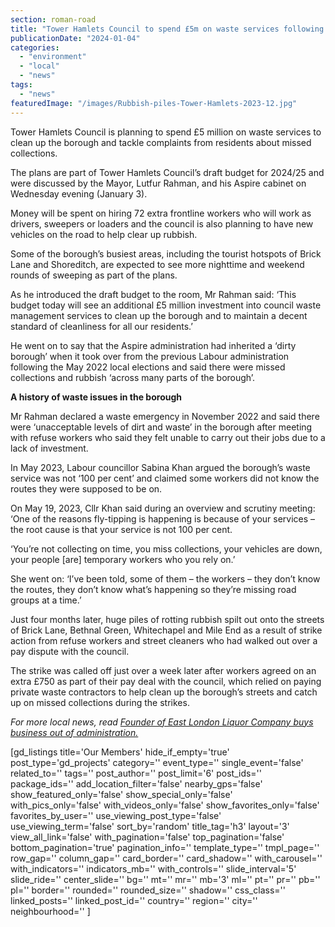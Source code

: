 ```yaml
---
section: roman-road
title: "Tower Hamlets Council to spend £5m on waste services following complaints"
publicationDate: "2024-01-04"
categories: 
  - "environment"
  - "local"
  - "news"
tags: 
  - "news"
featuredImage: "/images/Rubbish-piles-Tower-Hamlets-2023-12.jpg"
---
```


Tower Hamlets Council is planning to spend £5 million on waste services to clean up the borough and tackle complaints from residents about missed collections.

The plans are part of Tower Hamlets Council’s draft budget for 2024/25 and were discussed by the Mayor, Lutfur Rahman, and his Aspire cabinet on Wednesday evening (January 3).

Money will be spent on hiring 72 extra frontline workers who will work as drivers, sweepers or loaders and the council is also planning to have new vehicles on the road to help clear up rubbish.

Some of the borough’s busiest areas, including the tourist hotspots of Brick Lane and Shoreditch, are expected to see more nighttime and weekend rounds of sweeping as part of the plans.

As he introduced the draft budget to the room, Mr Rahman said: ‘This budget today will see an additional £5 million investment into council waste management services to clean up the borough and to maintain a decent standard of cleanliness for all our residents.’

He went on to say that the Aspire administration had inherited a ‘dirty borough’ when it took over from the previous Labour administration following the May 2022 local elections and said there were missed collections and rubbish ‘across many parts of the borough’.

**A history of waste issues in the borough**

Mr Rahman declared a waste emergency in November 2022 and said there were ‘unacceptable levels of dirt and waste’ in the borough after meeting with refuse workers who said they felt unable to carry out their jobs due to a lack of investment.

In May 2023, Labour councillor Sabina Khan argued the borough’s waste service was not ‘100 per cent’ and claimed some workers did not know the routes they were supposed to be on.

On May 19, 2023, Cllr Khan said during an overview and scrutiny meeting: ‘One of the reasons fly-tipping is happening is because of your services – the root cause is that your service is not 100 per cent.

‘You’re not collecting on time, you miss collections, your vehicles are down, your people \[are\] temporary workers who you rely on.’

She went on: ‘I’ve been told, some of them – the workers – they don’t know the routes, they don’t know what’s happening so they’re missing road groups at a time.’

Just four months later, huge piles of rotting rubbish spilt out onto the streets of Brick Lane, Bethnal Green, Whitechapel and Mile End as a result of strike action from refuse workers and street cleaners who had walked out over a pay dispute with the council.

The strike was called off just over a week later after workers agreed on an extra £750 as part of their pay deal with the council, which relied on paying private waste contractors to help clean up the borough’s streets and catch up on missed collections during the strikes.

_For more local news, read_ [_Founder of East London Liquor Company buys business out of administration._](https://romanroadlondon.com/east-london-liquor-company-closing-administration-hmrc/) 

\[gd\_listings title='Our Members' hide\_if\_empty='true' post\_type='gd\_projects' category='' event\_type='' single\_event='false' related\_to='' tags='' post\_author='' post\_limit='6' post\_ids='' package\_ids='' add\_location\_filter='false' nearby\_gps='false' show\_featured\_only='false' show\_special\_only='false' with\_pics\_only='false' with\_videos\_only='false' show\_favorites\_only='false' favorites\_by\_user='' use\_viewing\_post\_type='false' use\_viewing\_term='false' sort\_by='random' title\_tag='h3' layout='3' view\_all\_link='false' with\_pagination='false' top\_pagination='false' bottom\_pagination='true' pagination\_info='' template\_type='' tmpl\_page='' row\_gap='' column\_gap='' card\_border='' card\_shadow='' with\_carousel='' with\_indicators='' indicators\_mb='' with\_controls='' slide\_interval='5' slide\_ride='' center\_slide='' bg='' mt='' mr='' mb='3' ml='' pt='' pr='' pb='' pl='' border='' rounded='' rounded\_size='' shadow='' css\_class='' linked\_posts='' linked\_post\_id='' country='' region='' city='' neighbourhood='' \]

